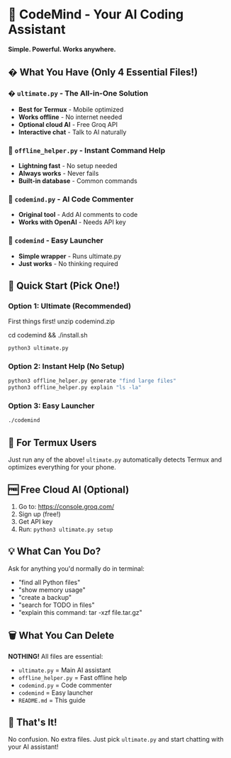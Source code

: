 # 🧠 CodeMind - Your AI Coding Assistant

**Simple. Powerful. Works anywhere.**

## � What You Have (Only 4 Essential Files!)

### � **`ultimate.py`** - The All-in-One Solution
- **Best for Termux** - Mobile optimized
- **Works offline** - No internet needed
- **Optional cloud AI** - Free Groq API
- **Interactive chat** - Talk to AI naturally

### 💨 **`offline_helper.py`** - Instant Command Help  
- **Lightning fast** - No setup needed
- **Always works** - Never fails
- **Built-in database** - Common commands

### 📝 **`codemind.py`** - AI Code Commenter
- **Original tool** - Add AI comments to code
- **Works with OpenAI** - Needs API key

### 🎯 **`codemind`** - Easy Launcher
- **Simple wrapper** - Runs ultimate.py
- **Just works** - No thinking required

## 🚀 Quick Start (Pick One!)

### Option 1: Ultimate (Recommended)

First things first!
unzip codemind.zip

cd codemind && ./install.sh

```bash
python3 ultimate.py
```

### Option 2: Instant Help (No Setup)
```bash
python3 offline_helper.py generate "find large files"
python3 offline_helper.py explain "ls -la"
```

### Option 3: Easy Launcher
```bash
./codemind
```

## 📱 For Termux Users

Just run any of the above! `ultimate.py` automatically detects Termux and optimizes everything for your phone.

## 🆓 Free Cloud AI (Optional)

1. Go to: https://console.groq.com/
2. Sign up (free!)
3. Get API key
4. Run: `python3 ultimate.py setup`

## 💡 What Can You Do?

Ask for anything you'd normally do in terminal:
- "find all Python files"
- "show memory usage"  
- "create a backup"
- "search for TODO in files"
- "explain this command: tar -xzf file.tar.gz"

## 🗑️ What You Can Delete

**NOTHING!** All files are essential:
- `ultimate.py` = Main AI assistant  
- `offline_helper.py` = Fast offline help
- `codemind.py` = Code commenter
- `codemind` = Easy launcher
- `README.md` = This guide

## 🎉 That's It!

No confusion. No extra files. Just pick `ultimate.py` and start chatting with your AI assistant!
